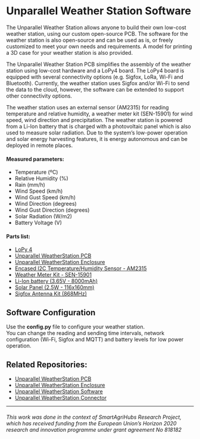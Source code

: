 # Unparallel Weather Station Software

The Unparallel Weather Station allows anyone to build their own low-cost weather station, using our custom open-source PCB. The software for the weather station is also open-source and can be used as is, or freely customized to meet your own needs and requirements. A model for printing a 3D case for your weather station is also provided.

The Unparallel Weather Station PCB simplifies the assembly of the weather station using low-cost hardware and a LoPy4 board. The LoPy4 board is equipped with several connectivity options (e.g. Sigfox, LoRa, Wi-Fi and Bluetooth). Currently, the weather station uses Sigfox and/or Wi-Fi to send the data to the cloud, however, the software can be extended to support other connectivity options.

The weather station uses an external sensor (AM2315) for reading temperature and relative humidity, a weather meter kit (SEN-15901) for wind speed, wind direction and precipitation. The weather station is powered from a Li-Ion battery that is charged with a photovoltaic panel which is also used to measure solar radiation. Due to the system’s low-power operation and solar energy harvesting features, it is energy autonomous and can be deployed in remote places.


#### Measured parameters:
*  Temperature (ºC)
*  Relative Humidity (%)
*  Rain (mm/h)
*  Wind Speed (km/h)
*  Wind Gust Speed (km/h)
*  Wind Direction (degrees)
*  Wind Gust Direction (degrees)
*  Solar Radiation (W/m2)
*  Battery Voltage (V)


#### Parts list:
*  [LoPy 4](https://pycom.io/product/lopy4/)
*  [Unparallel WeatherStation PCB](https://github.com/unparallel-innovation/WeatherStation-PCB)
*  [Unparallel WeatherStation Enclosure](https://github.com/unparallel-innovation/WeatherStation-Enclosure)
*  [Encased I2C Temperature/Humidity Sensor - AM2315](https://www.adafruit.com/product/1293)
*  [Weather Meter Kit - SEN-15901](https://www.sparkfun.com/products/15901)
*  [Li-Ion battery (3.65V - 8000mAh)](https://www.tme.eu/en/details/cl-18650-29e_1s3p/rechargeable-batteries/cellevia-batteries/)
*  [Solar Panel (2.5W - 116x160mm)](https://www.seeedstudio.com/2-5W-Solar-Panel-116X160.html)
*  [Sigfox Antenna Kit (868MHz)](https://pycom.io/product/lora-868mhz-915mhz-sigfox-antenna-kit/)



## Software Configuration

Use the **config.py** file to configure your weather station.  
You can change the reading and sending time intervals, network configuration (Wi-Fi, Sigfox and MQTT) and battery levels for low power operation.



## Related Repositories:
*  [Unparallel WeatherStation PCB](https://github.com/unparallel-innovation/WeatherStation-PCB)
*  [Unparallel WeatherStation Enclosure](https://github.com/unparallel-innovation/WeatherStation-Enclosure)
*  [Unparallel WeatherStation Software](https://github.com/unparallel-innovation/WeatherStation-Software)
*  [Unparallel WeatherStation Connector](https://github.com/unparallel-innovation/WeatherStation-Connector)


___

###### This work was done in the context of SmartAgriHubs Research Project, which has received funding from the European Union’s Horizon 2020 research and innovation programme under grant agreement No 818182

